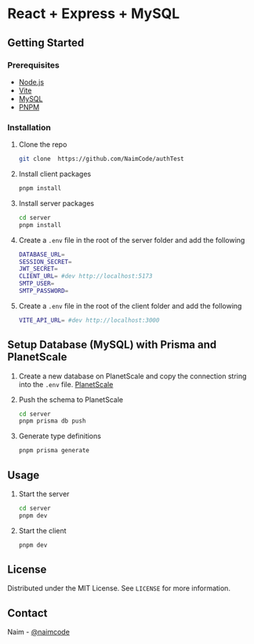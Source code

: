 # React + Express + MySQL

## Getting Started

### Prerequisites

- [Node.js](https://nodejs.org/en/)
- [Vite](https://vitejs.dev/)
- [MySQL](https://www.mysql.com/)
- [PNPM](https://pnpm.js.org/)

### Installation

1. Clone the repo

   ```sh
   git clone  https://github.com/NaimCode/authTest
   ```

2. Install client packages

   ```sh
   pnpm install
   ```

3. Install server packages

   ```sh
   cd server
   pnpm install
   ```

4. Create a `.env` file in the root of the server folder and add the following

   ```sh
   DATABASE_URL=
   SESSION_SECRET=
   JWT_SECRET=
   CLIENT_URL= #dev http://localhost:5173
   SMTP_USER=
   SMTP_PASSWORD=
   ```

5. Create a `.env` file in the root of the client folder and add the following

   ```sh
   VITE_API_URL= #dev http://localhost:3000
   ```

## Setup Database (MySQL) with Prisma and PlanetScale

1. Create a new database on PlanetScale and copy the connection string into the `.env` file. [PlanetScale](https://planetscale.com/)

2. Push the schema to PlanetScale

   ```sh
   cd server
   pnpm prisma db push
   ```

3. Generate type definitions

   ```sh
   pnpm prisma generate
   ```

## Usage

1. Start the server

   ```sh
   cd server
   pnpm dev
   ```

2. Start the client

   ```sh
   pnpm dev
   ```

## License

Distributed under the MIT License. See `LICENSE` for more information.

## Contact

Naim - [@naimcode](https://github.com/NaimCode)
